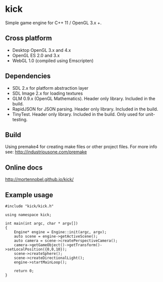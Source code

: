 kick
====

Simple game engine for C++ 11 / OpenGL 3.x +.

## Cross platform
 - Desktop OpenGL 3.x and 4.x
 - OpenGL ES 2.0 and 3.x
 - WebGL 1.0 (compiled using Emscripten)

## Dependencies

 - SDL 2.x for platform abstraction layer
 - SDL Image 2.x for loading textures
 - GLM  0.9.x (OpenGL Mathematics). Header only library. Included in the build.
 - RapidJSON for JSON parsing. Header only library. Included in the build.
 - TinyTest. Header only library. Included in the build. Only used for unit-testing.

## Build
Using premake4 for creating make files or other project files. For more info see:
http://industriousone.com/premake

## Online docs
http://mortennobel.github.io/kick/

## Example usage
    #include "kick/kick.h"
    
    using namespace kick;
    
    int main(int argc, char * argv[])
    {
        Engine* engine = Engine::init(argc, argv);
        auto scene = engine->getActiveScene();
        auto camera = scene->createPerspectiveCamera();
        camera->getGameObject()->getTransform()->setLocalPosition({0,0,10});
        scene->createSphere();
        scene->createDirectionalLight();
        engine->startMainLoop();
    
        return 0;
    }
